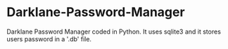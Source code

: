 # Darklane-Password-Manager
Darklane Password Manager coded in Python. It uses sqlite3 and it stores users password in a '.db' file.
